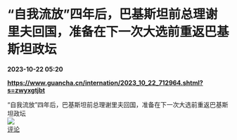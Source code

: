 # “自我流放”四年后，巴基斯坦前总理谢里夫回国，准备在下一次大选前重返巴基斯坦政坛

**2023-10-22 05:20**

**https://www.guancha.cn/internation/2023_10_22_712964.shtml?s=zwyxgtjbt**

“自我流放”四年后，巴基斯坦前总理谢里夫回国，准备在下一次大选前重返巴基斯坦政坛  
![](https://img3.chouti.com/CHOUTI_20231022/FB6A6EAAEB4A403EABDB95EF4F5864D6_W656H656.jpeg)  
[评论](https://m.chouti.com/link/40366540)
